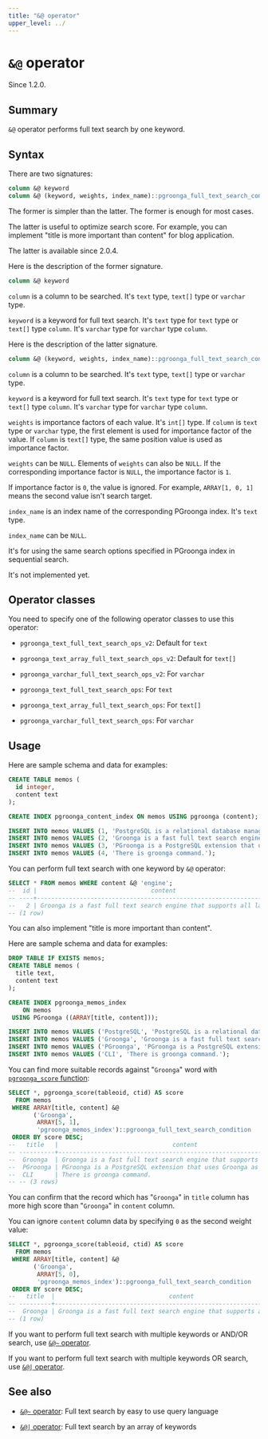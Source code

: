 ```yaml
---
title: "&@ operator"
upper_level: ../
---
```


# `&@` operator

Since 1.2.0.

## Summary

`&@` operator performs full text search by one keyword.

## Syntax

There are two signatures:

```sql
column &@ keyword
column &@ (keyword, weights, index_name)::pgroonga_full_text_search_condition
```

The former is simpler than the latter. The former is enough for most cases.

The latter is useful to optimize search score. For example, you can implement "title is more important than content" for blog application.

The latter is available since 2.0.4.

Here is the description of the former signature.

```sql
column &@ keyword
```

`column` is a column to be searched. It's `text` type, `text[]` type or `varchar` type.

`keyword` is a keyword for full text search. It's `text` type for `text` type or `text[]` type `column`. It's `varchar` type for `varchar` type `column`.

Here is the description of the latter signature.

```sql
column &@ (keyword, weights, index_name)::pgroonga_full_text_search_condition
```

`column` is a column to be searched. It's `text` type, `text[]` type or `varchar` type.

`keyword` is a keyword for full text search. It's `text` type for `text` type or `text[]` type `column`. It's `varchar` type for `varchar` type `column`.

`weights` is importance factors of each value. It's `int[]` type. If `column` is `text` type or `varchar` type, the first element is used for importance factor of the value. If `column` is `text[]` type, the same position value is used as importance factor.

`weights` can be `NULL`. Elements of `weights` can also be `NULL`. If the corresponding importance factor is `NULL`, the importance factor is `1`.

If importance factor is `0`, the value is ignored. For example, `ARRAY[1, 0, 1]` means the second value isn't search target.

`index_name` is an index name of the corresponding PGroonga index. It's `text` type.

`index_name` can be `NULL`.

It's for using the same search options specified in PGroonga index in sequential search.

It's not implemented yet.

## Operator classes

You need to specify one of the following operator classes to use this operator:

  * `pgroonga_text_full_text_search_ops_v2`: Default for `text`

  * `pgroonga_text_array_full_text_search_ops_v2`: Default for `text[]`

  * `pgroonga_varchar_full_text_search_ops_v2`: For `varchar`

  * `pgroonga_text_full_text_search_ops`: For `text`

  * `pgroonga_text_array_full_text_search_ops`: For `text[]`

  * `pgroonga_varchar_full_text_search_ops`: For `varchar`

## Usage

Here are sample schema and data for examples:

```sql
CREATE TABLE memos (
  id integer,
  content text
);

CREATE INDEX pgroonga_content_index ON memos USING pgroonga (content);
```

```sql
INSERT INTO memos VALUES (1, 'PostgreSQL is a relational database management system.');
INSERT INTO memos VALUES (2, 'Groonga is a fast full text search engine that supports all languages.');
INSERT INTO memos VALUES (3, 'PGroonga is a PostgreSQL extension that uses Groonga as index.');
INSERT INTO memos VALUES (4, 'There is groonga command.');
```

You can perform full text search with one keyword by `&@` operator:

```sql
SELECT * FROM memos WHERE content &@ 'engine';
--  id |                                content                                 
-- ----+------------------------------------------------------------------------
--   2 | Groonga is a fast full text search engine that supports all languages.
-- (1 row)
```

You can also implement "title is more important than content".

Here are sample schema and data for examples:

```sql
DROP TABLE IF EXISTS memos;
CREATE TABLE memos (
  title text,
  content text
);

CREATE INDEX pgroonga_memos_index
    ON memos
 USING PGroonga ((ARRAY[title, content]));
```

```sql
INSERT INTO memos VALUES ('PostgreSQL', 'PostgreSQL is a relational database management system.');
INSERT INTO memos VALUES ('Groonga', 'Groonga is a fast full text search engine that supports all languages.');
INSERT INTO memos VALUES ('PGroonga', 'PGroonga is a PostgreSQL extension that uses Groonga as index.');
INSERT INTO memos VALUES ('CLI', 'There is groonga command.');
```

You can find more suitable records against "`Groonga`" word with [`pgroonga_score` function][score]:

```sql
SELECT *, pgroonga_score(tableoid, ctid) AS score
  FROM memos
 WHERE ARRAY[title, content] &@
       ('Groonga',
        ARRAY[5, 1],
        'pgroonga_memos_index')::pgroonga_full_text_search_condition
 ORDER BY score DESC;
--   title   |                                content                                 | score 
-- ----------+------------------------------------------------------------------------+-------
--  Groonga  | Groonga is a fast full text search engine that supports all languages. |     6
--  PGroonga | PGroonga is a PostgreSQL extension that uses Groonga as index.         |     1
--  CLI      | There is groonga command.                                              |     1
-- -- (3 rows)
```

You can confirm that the record which has "`Groonga`" in `title` column has more high score than "`Groonga`" in `content` column.

You can ignore `content` column data by specifying `0` as the second weight value:

```sql
SELECT *, pgroonga_score(tableoid, ctid) AS score
  FROM memos
 WHERE ARRAY[title, content] &@
       ('Groonga',
        ARRAY[5, 0],
        'pgroonga_memos_index')::pgroonga_full_text_search_condition
 ORDER BY score DESC;
--   title  |                                content                                 | score 
-- ---------+------------------------------------------------------------------------+-------
--  Groonga | Groonga is a fast full text search engine that supports all languages. |     5
-- (1 row)
```

If you want to perform full text search with multiple keywords or AND/OR search, use [`&@~` operator][query-v2].

If you want to perform full text search with multiple keywords OR search, use [`&@|` operator][match-in-v2].

## See also

  * [`&@~` operator][query-v2]: Full text search by easy to use query language

  * [`&@|` operator][match-in-v2]: Full text search by an array of keywords

[query-v2]:query-v2.html
[match-in-v2]:match-in-v2.html

[score]:../functions/pgroonga-score.html
